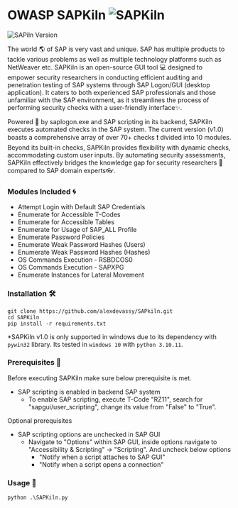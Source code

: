 # OWASP SAPKiln ![SAPKiln](./Images/kiln.ico) 
![SAPiln Version](https://img.shields.io/badge/1.0-0000?label=Version)

The world :earth_americas: of SAP is very vast and unique. SAP has multiple products to tackle various problems as well as multiple technology platforms such as NetWeaver etc. SAPKiln is an open-source GUI tool :computer: designed to empower security researchers in conducting efficient auditing and penetration testing of SAP systems through SAP Logon/GUI (desktop application). It caters to both experienced SAP professionals and those unfamiliar with the SAP environment, as it streamlines the process of performing security checks with a user-friendly interface:sparkles:.

Powered :battery: by saplogon.exe and SAP scripting in its backend, SAPKiln executes automated checks in the SAP system. The current version (v1.0) boasts a comprehensive array of over 70+ checks :exclamation: divided into 10 modules. Beyond its built-in checks, SAPKiln provides flexibility with dynamic checks, accommodating custom user inputs. By automating security assessments, SAPKiln effectively bridges the knowledge gap for security researchers :cop: compared to SAP domain experts:eyeglasses:.

### Modules Included :cyclone:
* Attempt Login with Default SAP Credentials
* Enumerate for Accessible T-Codes
* Enumerate for Accessible Tables
* Enumerate for Usage of SAP_ALL Profile
* Enumerate Password Policies
* Enumerate Weak Password Hashes (Users)
* Enumerate Weak Password Hashes (Hashes)
* OS Commands Execution - RSBDCOS0
* OS Commands Execution - SAPXPG
* Enumerate Instances for Lateral Movement
### Installation :hammer_and_wrench:
```
git clone https://github.com/alexdevassy/SAPkiln.git
cd SAPKiln
pip install -r requirements.txt
```
*SAPKiln v1.0 is only supported in windows due to its dependency with `pywin32` library. Its tested in `windows 10` with `python 3.10.11`.

### Prerequisites :construction:
Before executing SAPKiln make sure below prerequisite is met.
* SAP scripting is enabled in backend SAP system
  - To enable SAP scripting, execute T-Code "RZ11", search for "sapgui/user_scripting", change its value from "False" to "True".

Optional prerequisites

* SAP scripting options are unchecked in SAP GUI
  - Navigate to "Options" within SAP GUI, inside options navigate to "Accessibility & Scripting" -> "Scripting". And uncheck below options 
    - "Notify when a script attaches to SAP GUI"
    - "Notify when a script opens a connection"

### Usage :space_invader:
```
python .\SAPKiln.py
```


